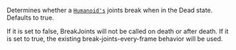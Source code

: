 Determines whether a [`Humanoid's`](https://create.roblox.com/docs/reference/engine/classes/Humanoid) joints break when in the
Dead state. Defaults to true.

If it is set to false, BreakJoints will not be called on death or after
death. If it is set to true, the existing break-joints-every-frame
behavior will be used.